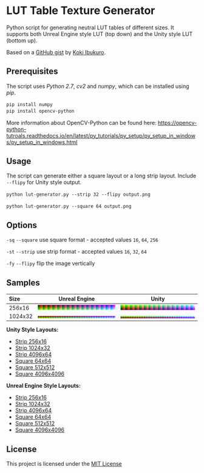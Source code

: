 # LUT Table Texture Generator

Python script for generating neutral LUT tables of different sizes. It supports both Unreal Engine style LUT (top down) and the Unity style LUT (bottom up).

Based on a [GitHub gist](https://gist.github.com/asus4/09b1f5403c63ceab5ae34710cbe2809e) by [Koki Ibukuro](https://gist.github.com/asus4).

## Prerequisites

The script uses *Python 2.7*, *cv2* and *numpy*, which can be installed using *pip*.

```bash
pip install numpy
pip install opencv-python
```

More information about OpenCV-Python can be found here: https://opencv-python-tutroals.readthedocs.io/en/latest/py_tutorials/py_setup/py_setup_in_windows/py_setup_in_windows.html

## Usage

The script can generate either a square layout or a long strip layout. Include `--flipy` for Unity style output.

`python lut-generator.py --strip 32 --flipy output.png`

`python lut-generator.py --square 64 output.png`

## Options

`-sq` `--square` use square format - accepted values `16`, `64`, `256`

`-st` `--strip` use strip format - accepted values `16`, `32`, `64`

`-fy` `--flipy` flip the image vertically

## Samples

| Size | Unreal Engine | Unity |
| :--- | --- | --- |
| 256x16 | ![strip 256x16](samples/unreal/lut_strip_16_256x16.png) | ![lut_strip_16_256x16](samples/unity/lut_strip_16_256x16.png) |
| 1024x32 | ![strip 1024x32](samples/unreal/lut_strip_32_1024x32.png) | ![strip 1024x32](samples/unity/lut_strip_32_1024x32.png) |

**Unity Style Layouts:**

- [Strip 256x16](samples/unity/lut_strip_16_256x16.png)
- [Strip 1024x32](samples/unity/lut_strip_32_1024x32.png)
- [Strip 4096x64](samples/unity/lut_strip_64_4096x64.png)
- [Square 64x64](samples/unity/lut_square_16_64x64.png)
- [Square 512x512](samples/unity/lut_square_64_512x512.png)
- [Square 4096x4096](samples/unity/lut_square_256_4096x4096.png)


**Unreal Engine Style Layouts:**

- [Strip 256x16](samples/unreal/lut_strip_16_256x16.png)
- [Strip 1024x32](samples/unreal/lut_strip_32_1024x32.png)
- [Strip 4096x64](samples/unreal/lut_strip_64_4096x64.png)
- [Square 64x64](samples/unreal/lut_square_16_64x64.png)
- [Square 512x512](samples/unreal/lut_square_64_512x512.png)
- [Square 4096x4096](samples/unreal/lut_square_256_4096x4096.png)

## License

This project is licensed under the [MIT License](LICENSE)